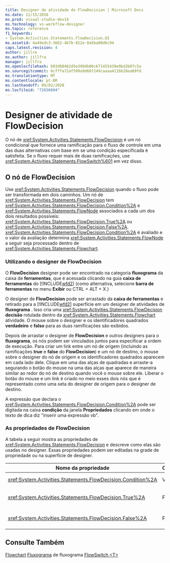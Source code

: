 ```yaml
---
title: Designer de atividade do FlowDecision | Microsoft Docs
ms.date: 11/15/2016
ms.prod: visual-studio-dev14
ms.technology: vs-workflow-designer
ms.topic: reference
f1_keywords:
- System.Activities.Statements.FlowDecision.UI
ms.assetid: 4a49edc3-3662-4b7b-812e-0a5ba00d6c94
caps.latest.revision: 4
author: jillre
ms.author: jillfra
manager: jillfra
ms.openlocfilehash: b93d88462d5e3984b06c671455439e9bd2b07c5a
ms.sourcegitcommit: 6cfffa72af599a9d667249caaaa411bb28ea69fd
ms.translationtype: MT
ms.contentlocale: pt-BR
ms.lasthandoff: 09/02/2020
ms.locfileid: "72656694"
---
```

# <a name="flowdecision-activity-designer"></a>Designer de atividade de FlowDecision
O nó de <xref:System.Activities.Statements.FlowDecision> é um nó condicional que fornece uma ramificação para o fluxo de controle em uma das duas alternativas com base em se uma condição especificada é satisfeita. Se o fluxo requer mais de duas ramificações, use <xref:System.Activities.Statements.FlowSwitch%601> em vez disso.

## <a name="the-flowdecision-node"></a>O nó de FlowDecision
 Use <xref:System.Activities.Statements.FlowDecision> quando o fluxo pode ser transformada em dois caminhos. Um nó de <xref:System.Activities.Statements.FlowDecision> tem <xref:System.Activities.Statements.FlowDecision.Condition%2A> e <xref:System.Activities.Statements.FlowNode> associados a cada um dos dois resultados possíveis: <xref:System.Activities.Statements.FlowDecision.True%2A> ou <xref:System.Activities.Statements.FlowDecision.False%2A>. <xref:System.Activities.Statements.FlowDecision.Condition%2A> é avaliado e o valor da avaliação determina <xref:System.Activities.Statements.FlowNode> a seguir seja processado dentro de <xref:System.Activities.Statements.Flowchart>.

### <a name="using-the-flowdecision-designer"></a>Utilizando o designer de FlowDecision
 O **FlowDecision** designer pode ser encontrado na categoria **fluxograma** da caixa de **ferramentas**, que é acessada clicando na guia **caixa de ferramentas** do [!INCLUDE[wfd2](../includes/wfd2-md.md)] (como alternativa, selecione **barra de ferramentas** no menu **Exibir** ou CTRL + ALT + X.)

 O designer de **FlowDecision** pode ser arrastado da **caixa de ferramentas** e retirado para a [!INCLUDE[wfd2](../includes/wfd2-md.md)] superfície em um designer de atividades de **fluxograma** . Isso cria uma <xref:System.Activities.Statements.FlowDecision> **decisão** rotulada dentro da <xref:System.Activities.Statements.Flowchart> atividade. O mouse sobre o designer e os identificadores quadrados **verdadeiro** e **falso** para as duas ramificações são exibidos.

 Depois de arrastar o designer de **FlowDecision** e outros designers para o **fluxograma**, os nós podem ser vinculados juntos para especificar a ordem de execução. Para criar um link entre um nó de origem (incluindo as ramificações **true** e **false** do **FlowDecision**) e um nó de destino, o mouse sobre o designer do nó de origem e os identificadores quadrados aparecem em cada lado dele. Clique em uma das alças de quadradas e arraste-a segurando o botão do mouse na uma das alças que aparece de maneira similar ao redor do nó de destino quando você o mouse sobre ele. Liberar o botão do mouse e um link é criado no meio esses dois nós que é representado como uma seta do designer de origem para o designer de destino.

 A expressão que declara o <xref:System.Activities.Statements.FlowDecision.Condition%2A> pode ser digitada na caixa **condição** da janela **Propriedades** clicando em onde o texto de dica diz "inserir uma expressão vb".

### <a name="the-flowdecision-properties"></a>As propriedades de FlowDecision
 A tabela a seguir mostra as propriedades de <xref:System.Activities.Statements.FlowDecision> e descreve como elas são usadas no designer. Essas propriedades podem ser editadas na grade de propriedade ou na superfície de designer.

|Nome da propriedade|Obrigatório|Uso|
|-------------------|--------------|-----------|
|<xref:System.Activities.Statements.FlowDecision.Condition%2A>|Verdadeiro|A condição que determina que caminho o controle de fluxo leva.|
|<xref:System.Activities.Statements.FlowDecision.True%2A>|Falso|O caminho tomada pelo controle de fluxo se <xref:System.Activities.Statements.FlowDecision.Condition%2A> estiver satisfeito.|
|<xref:System.Activities.Statements.FlowDecision.False%2A>|Falso|O caminho tomada pelo controle de fluxo se <xref:System.Activities.Statements.FlowDecision.Condition%2A> não estiver satisfeito.|

## <a name="see-also"></a>Consulte Também
 [Flowchart](../workflow-designer/flowchart-activity-designers.md) [Fluxograma](../workflow-designer/flowchart-activity-designer.md) de fluxograma [FlowSwitch \<T> ](../workflow-designer/flowswitch-t-activity-designer.md)